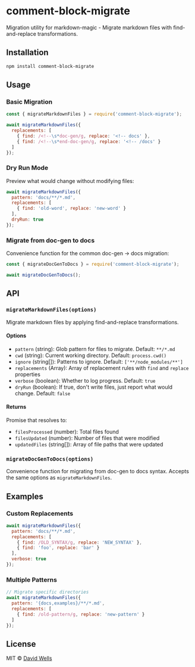 # comment-block-migrate

Migration utility for markdown-magic - Migrate markdown files with find-and-replace transformations.

## Installation

```bash
npm install comment-block-migrate
```

## Usage

### Basic Migration

```javascript
const { migrateMarkdownFiles } = require('comment-block-migrate');

await migrateMarkdownFiles({
  replacements: [
    { find: /<!--\s*doc-gen/g, replace: '<!-- docs' },
    { find: /<!--\s*end-doc-gen/g, replace: '<!-- /docs' }
  ]
});
```

### Dry Run Mode

Preview what would change without modifying files:

```javascript
await migrateMarkdownFiles({
  pattern: 'docs/**/*.md',
  replacements: [
    { find: 'old-word', replace: 'new-word' }
  ],
  dryRun: true
});
```

### Migrate from doc-gen to docs

Convenience function for the common doc-gen → docs migration:

```javascript
const { migrateDocGenToDocs } = require('comment-block-migrate');

await migrateDocGenToDocs();
```

## API

### `migrateMarkdownFiles(options)`

Migrate markdown files by applying find-and-replace transformations.

#### Options

- `pattern` (string): Glob pattern for files to migrate. Default: `**/*.md`
- `cwd` (string): Current working directory. Default: `process.cwd()`
- `ignore` (string[]): Patterns to ignore. Default: `['**/node_modules/**']`
- `replacements` (Array): Array of replacement rules with `find` and `replace` properties
- `verbose` (boolean): Whether to log progress. Default: `true`
- `dryRun` (boolean): If true, don't write files, just report what would change. Default: `false`

#### Returns

Promise that resolves to:
- `filesProcessed` (number): Total files found
- `filesUpdated` (number): Number of files that were modified
- `updatedFiles` (string[]): Array of file paths that were updated

### `migrateDocGenToDocs(options)`

Convenience function for migrating from doc-gen to docs syntax. Accepts the same options as `migrateMarkdownFiles`.

## Examples

### Custom Replacements

```javascript
await migrateMarkdownFiles({
  pattern: 'docs/**/*.md',
  replacements: [
    { find: /OLD_SYNTAX/g, replace: 'NEW_SYNTAX' },
    { find: 'foo', replace: 'bar' }
  ],
  verbose: true
});
```

### Multiple Patterns

```javascript
// Migrate specific directories
await migrateMarkdownFiles({
  pattern: '{docs,examples}/**/*.md',
  replacements: [
    { find: /old-pattern/g, replace: 'new-pattern' }
  ]
});
```

## License

MIT © [David Wells](https://github.com/DavidWells)
